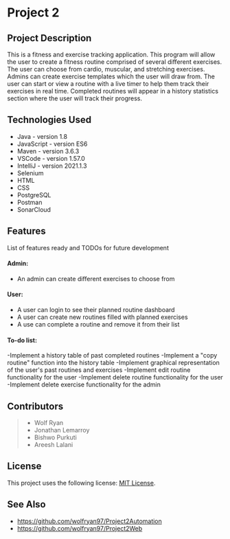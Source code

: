 # Project 2

## Project Description

This is a fitness and exercise tracking application. This program will allow the user to create a fitness routine comprised of several different exercises. The user can choose from cardio, muscular, and stretching exercises. Admins can create exercise templates which the user will draw from. The user can start or view a routine with a live timer to help them track their exercises in real time. Completed routines will appear in a history statistics section where the user will track their progress.


## Technologies Used

* Java - version 1.8
* JavaScript - version ES6
* Maven - version 3.6.3
* VSCode - version 1.57.0
* IntelliJ - version 2021.1.3
* Selenium
* HTML
* CSS
* PostgreSQL
* Postman
* SonarCloud


## Features

List of features ready and TODOs for future development
#### Admin:

- An admin can create different exercises to choose from
#### User:

- A user can login to see their planned routine dashboard
- A user can create new routines filled with planned exercises
- A use can complete a routine and remove it from their list

#### To-do list:

-Implement a history table of past completed routines
-Implement a "copy routine" function into the history table
-Implement graphical representation of the user's past routines and exercises
-Implement edit routine functionality for the user
-Implement delete routine functionality for the user
-Implement delete exercise functionality for the admin

## Contributors

> - Wolf Ryan
> - Jonathan Lemarroy
> - Bishwo Purkuti
> - Areesh Lalani

## License

This project uses the following license: [MIT License](https://github.com/wolfryan97/Project2Backend/blob/main/LICENSE).

## See Also

- https://github.com/wolfryan97/Project2Automation
- https://github.com/wolfryan97/Project2Web


